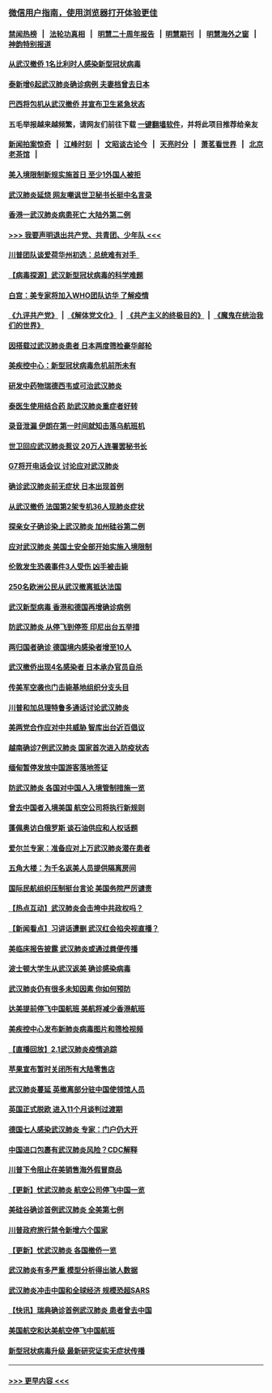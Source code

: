 ### [微信用户指南，使用浏览器打开体验更佳](https://github.com/gfw-breaker/banned-news1/blob/master/indexes/wechat-guide.md?t=0)
#### [禁闻热榜](热点新闻.md?t=0)  &nbsp;&nbsp;|&nbsp;&nbsp; [法轮功真相](https://github.com/gfw-breaker/truth/blob/master/README.md?t=0) &nbsp;&nbsp;|&nbsp;&nbsp; [明慧二十周年报告](https://github.com/gfw-breaker/mh-reports/blob/master/README.md?t=0) &nbsp;&nbsp;|&nbsp;&nbsp;[明慧期刊](https://github.com/gfw-breaker/mh-qikan) &nbsp;&nbsp;|&nbsp;&nbsp; [明慧海外之窗](https://github.com/gfw-breaker/mh-news/blob/master/README.md?t=0) &nbsp;&nbsp;|&nbsp;&nbsp; [神韵特别报道](https://github.com/gfw-breaker/mh-news/blob/master/shenyun.md?t=0)
#### [从武汉撤侨 1名比利时人感染新型冠状病毒](../pages/nsc418/n11843977.md?t=02042155) 
#### [泰新增6起武汉肺炎确诊病例 夫妻档曾去日本](../pages/nsc418/n11843900.md?t=02042155) 
#### [巴西将包机从武汉撤侨 并宣布卫生紧急状态](../pages/nsc418/n11843418.md?t=02042155) 
#### 五毛举报越来越频繁，请网友们前往下载 [一键翻墙软件](https://github.com/gfw-breaker/ssr-accounts)，并将此项目推荐给亲友
#### [新闻拍案惊奇](https://github.com/gfw-breaker/banned-news1/blob/master/pages/link4.md) &nbsp;&nbsp;|&nbsp;&nbsp; [江峰时刻](https://github.com/gfw-breaker/banned-news1/blob/master/pages/link4.md) &nbsp;&nbsp;|&nbsp;&nbsp; [文昭谈古论今](https://github.com/gfw-breaker/banned-news1/blob/master/pages/link4.md) &nbsp;&nbsp;|&nbsp;&nbsp; [天亮时分](https://github.com/gfw-breaker/banned-news1/blob/master/pages/link4.md) &nbsp;&nbsp;|&nbsp;&nbsp; [萧茗看世界](https://github.com/gfw-breaker/banned-news1/blob/master/pages/link4.md) &nbsp;&nbsp;|&nbsp;&nbsp; [北京老茶馆](https://github.com/gfw-breaker/banned-news1/blob/master/pages/link4.md) &nbsp;&nbsp;|&nbsp;&nbsp; 
#### [美入境限制新规实施首日 至少1外国人被拒](../pages/nsc418/n11843058.md?t=02042155) 
#### [武汉肺炎延烧 网友嘲讽世卫秘书长挺中名言录](../pages/nsc418/n11843056.md?t=02042155) 
#### [香港一武汉肺炎病患死亡 大陆外第二例](../pages/nsc418/n11843026.md?t=02042155) 
#### [>>> 我要声明退出共产党、共青团、少年队 <<<](https://github.com/begood0513/goodnews/blob/master/quit/letter.md) 
#### [川普团队谈爱荷华州初选：总统难有对手  ](../pages/nsc418/n11842867.md?t=02042155) 
#### [【病毒探源】武汉新型冠状病毒的科学难题](../pages/nsc418/n11842176.md?t=02042155) 
#### [白宫：美专家将加入WHO团队访华 了解疫情](../pages/nsc418/n11842198.md?t=02042155) 
#### [《九评共产党》](https://github.com/begood0513/9ping.md/blob/master/README.md) &nbsp;|&nbsp; [《解体党文化》](../../../../jtdwh.md/blob/master/README.md)  &nbsp;|&nbsp; [《共产主义的终极目的》](../../../../gczydzjmd.md/blob/master/README.md) &nbsp;|&nbsp; [《魔鬼在统治我们的世界》](../../../../mgztzwmdsj.md/blob/master/README.md) 
#### [因搭载过武汉肺炎患者 日本两度筛检豪华邮轮](../pages/nsc418/n11842447.md?t=02042155) 
#### [美疾控中心：新型冠状病毒危机前所未有](../pages/nsc418/n11842406.md?t=02042155) 
#### [研发中药物瑞德西韦或可治武汉肺炎](../pages/nsc418/n11842100.md?t=02042155) 
#### [泰医生使用结合药 助武汉肺炎重症者好转](../pages/nsc418/n11842096.md?t=02042155) 
#### [录音泄漏 伊朗在第一时间就知击落乌航班机](../pages/nsc418/n11842002.md?t=02042155) 
#### [世卫回应武汉肺炎惹议 20万人连署罢秘书长](../pages/nsc418/n11841664.md?t=02042155) 
#### [G7将开电话会议 讨论应对武汉肺炎](../pages/nsc418/n11841658.md?t=02042155) 
#### [确诊武汉肺炎前无症状 日本出现首例](../pages/nsc418/n11841567.md?t=02042155) 
#### [从武汉撤侨 法国第2架专机36人现肺炎症状](../pages/nsc418/n11841382.md?t=02042155) 
#### [探亲女子确诊染上武汉肺炎 加州硅谷第二例](../pages/nsc418/n11839784.md?t=02042155) 
#### [应对武汉肺炎 美国土安全部开始实施入境限制](../pages/nsc418/n11839729.md?t=02042155) 
#### [伦敦发生恐袭事件3人受伤 凶手被击毙](../pages/nsc418/n11839442.md?t=02042155) 
#### [250名欧洲公民从武汉撤离抵达法国](../pages/nsc418/n11839438.md?t=02042155) 
#### [武汉新型病毒 香港和德国再增确诊病例](../pages/nsc418/n11839381.md?t=02042155) 
#### [防武汉肺炎 从停飞到停签 印尼出台五举措](../pages/nsc418/n11839282.md?t=02042155) 
#### [两归国者确诊 德国境内感染者增至10人](../pages/nsc418/n11839164.md?t=02042155) 
#### [武汉撤侨出现4名感染者 日本承办官员自杀](../pages/nsc418/n11839044.md?t=02042155) 
#### [传美军空袭也门击毙基地组织分支头目](../pages/nsc418/n11839210.md?t=02042155) 
#### [川普和加总理特鲁多通话讨论武汉肺炎](../pages/nsc418/n11839128.md?t=02042155) 
#### [美两党合作应对中共威胁 智库出台近百倡议](../pages/nsc418/n11838437.md?t=02042155) 
#### [越南确诊7例武汉肺炎 国家首次进入防疫状态](../pages/nsc418/n11838860.md?t=02042155) 
#### [缅甸暂停发放中国游客落地签证](../pages/nsc418/n11838730.md?t=02042155) 
#### [防武汉肺炎 各国对中国人入境管制措施一览](../pages/nsc418/n11838726.md?t=02042155) 
#### [曾去中国者入境美国 航空公司将执行新规则](../pages/nsc418/n11838375.md?t=02042155) 
#### [蓬佩奥访白俄罗斯 谈石油供应和人权话题](../pages/nsc418/n11838242.md?t=02042155) 
#### [爱尔兰专家：准备应对上万武汉肺炎潜在患者](../pages/nsc418/n11837978.md?t=02042155) 
#### [五角大楼：为千名返美人员提供隔离房间](../pages/nsc418/n11837831.md?t=02042155) 
#### [国际民航组织压制挺台言论 美国务院严厉谴责](../pages/nsc418/n11837791.md?t=02042155) 
#### [【热点互动】武汉肺炎会击垮中共政权吗？](../pages/nsc418/n11837779.md?t=02042155) 
#### [【新闻看点】习讲话遭删 武汉红会掐央视直播？](../pages/nsc418/n11837573.md?t=02042155) 
#### [美临床报告披露 武汉肺炎或通过粪便传播](../pages/nsc418/n11837626.md?t=02042155) 
#### [波士顿大学生从武汉返美 确诊感染病毒](../pages/nsc418/n11837580.md?t=02042155) 
#### [武汉肺炎仍有很多未知因素 你如何预防](../pages/nsc418/n11837666.md?t=02042155) 
#### [达美提前停飞中国航班 美航将减少香港航班](../pages/nsc418/n11837649.md?t=02042155) 
#### [美疾控中心发布新肺炎病毒图片和筛检视频](../pages/nsc418/n11837491.md?t=02042155) 
#### [【直播回放】2.1武汉肺炎疫情追踪](../pages/nsc418/n11837232.md?t=02042155) 
#### [苹果宣布暂时关闭所有大陆零售店](../pages/nsc418/n11837097.md?t=02042155) 
#### [武汉肺炎蔓延 英撤离部分驻中国使领馆人员](../pages/nsc418/n11837061.md?t=02042155) 
#### [英国正式脱欧 进入11个月谈判过渡期](../pages/nsc418/n11836911.md?t=02042155) 
#### [德国七人感染武汉肺炎 专家：门户仍大开](../pages/nsc418/n11836344.md?t=02042155) 
#### [中国进口包裹有武汉肺炎风险？CDC解释](../pages/nsc418/n11836321.md?t=02042155) 
#### [川普下令阻止在美销售海外假冒商品](../pages/nsc418/n11836261.md?t=02042155) 
#### [【更新】忧武汉肺炎 航空公司停飞中国一览](../pages/nsc418/n11835931.md?t=02042155) 
#### [美硅谷确诊首例武汉肺炎 全美第七例](../pages/nsc418/n11836093.md?t=02042155) 
#### [川普政府旅行禁令新增六个国家](../pages/nsc418/n11836083.md?t=02042155) 
#### [【更新】忧武汉肺炎 各国撤侨一览](../pages/nsc418/n11835673.md?t=02042155) 
#### [武汉肺炎有多严重 模型分析得出骇人数据](../pages/nsc418/n11835829.md?t=02042155) 
#### [武汉肺炎冲击中国和全球经济 规模恐超SARS](../pages/nsc418/n11835652.md?t=02042155) 
#### [【快讯】瑞典确诊首例武汉肺炎 患者曾去中国](../pages/nsc418/n11835675.md?t=02042155) 
#### [美国航空和达美航空停飞中国航班](../pages/nsc418/n11835567.md?t=02042155) 
#### [新型冠状病毒升级 最新研究证实无症状传播](../pages/nsc418/n11835589.md?t=02042155) 

----
#### [ >>> 更早内容 <<< ](../indexes/nsc418-earlier.md)

